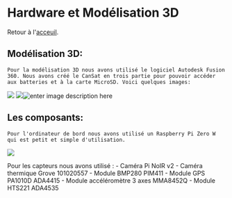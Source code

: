 ﻿# Hardware et Modélisation 3D

Retour à l'[acceuil](https://lc-sat.github.io/doc/index).

## Modélisation 3D:
	Pour la modélisation 3D nous avons utilisé le logiciel Autodesk Fusion 360. Nous avons créé le CanSat en trois partie pour pouvoir accéder aux batteries et à la carte MicroSD. Voici quelques images:
![](https://media.discordapp.net/attachments/845199430688833567/845199446015082506/unknown.png)
![](https://cdn.discordapp.com/attachments/845199430688833567/845200260494262282/unknown.png)![enter image description here](https://cdn.discordapp.com/attachments/845199430688833567/845200430261993472/unknown.png)

## Les composants:
	Pour l'ordinateur de bord nous avons utilisé un Raspberry Pi Zero W qui est petit et simple d'utilisation.
![](https://cdn.discordapp.com/attachments/845199430688833567/845209708570476544/unknown.png)

Pour les capteurs nous avons utilisé :
	- Caméra Pi NoIR v2
	- Caméra thermique Grove 101020557
	- Module BMP280 PIM411
	- Module GPS PA1010D ADA4415
	- Module accéléromètre 3 axes MMA8452Q
	- Module HTS221 ADA4535
